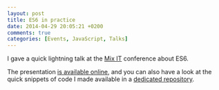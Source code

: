 ```yaml
---
layout: post
title: ES6 in practice
date: 2014-04-29 20:05:21 +0200
comments: true
categories: [Events, JavaScript, Talks]
---
```


I gave a quick lightning talk at the [Mix IT](https://mixitconf.org/en/) conference about ES6.

<!-- more -->

The presentation [is available online](/talks/es6-en-pratique/), and you can also have a look at the quick snippets of code I made available in a [dedicated repository](https://github.com/thibaudcolas/es6-mix-it/).
